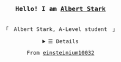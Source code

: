 
<h3 align="center"><samp>Hello! I am <b><a href="https://einsteinium10032.github.io/einsteinium.github.io/" >Albert Stark</a></b></samp></h3>
<p align="center"><br>
    <samp>
    「　Albert Stark, A-Level student　」
    </samp>
</p>

<details align='center'>
    <Summary> <samp>&#9776; Details</samp></Summary>
    <p align='center'>
        <br>
        <img src=https://github-readme-stats.vercel.app/api?username=albertecstark&show_icons=true&hide_border=true&hide=issues&title_color=5391FE&icon_color=000000&text_color=555"></img>
</details>

<samp>
    <p align="center">
    From <a href="https://github.com/einsteinium10032">einsteinium10032</a>
    </p>
</samp>
